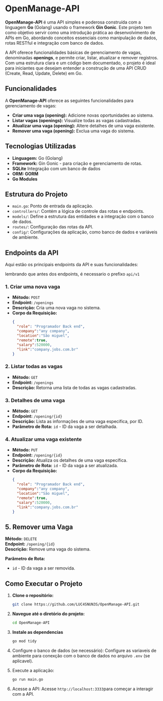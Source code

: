 # OpenManage-API

**OpenManage-API** é uma API simples e poderosa construída com a linguagem **Go** (Golang) usando o framework **Gin Gonic**. Este projeto tem como objetivo servir como uma introdução prática ao desenvolvimento de APIs em Go, abordando conceitos essenciais como manipulação de dados, rotas RESTful e integração com banco de dados.

A API oferece funcionalidades básicas de gerenciamento de vagas, denominadas **openings**, e permite criar, listar, atualizar e remover registros. Com uma estrutura clara e um código bem documentado, o projeto é ideal para iniciantes que desejam entender a construção de uma API CRUD (Create, Read, Update, Delete) em Go.

## Funcionalidades

A **OpenManage-API** oferece as seguintes funcionalidades para gerenciamento de vagas:

- **Criar uma vaga (opening):** Adicione novas oportunidades ao sistema.
- **Listar vagas (openings):** Visualize todas as vagas cadastradas.
- **Atualizar uma vaga (opening):** Altere detalhes de uma vaga existente.
- **Remover uma vaga (opening):** Exclua uma vaga do sistema.

## Tecnologias Utilizadas

- **Linguagem:** Go (Golang)
- **Framework:** Gin Gonic - para criação e gerenciamento de rotas.
- **SQLite** Integração com um banco de dados
- **ORM: GORM**
- **Go Modules**

## Estrutura do Projeto

- `main.go`: Ponto de entrada da aplicação.
- `controllers/`: Contém a lógica de controle das rotas e endpoints.
- `models/`: Define a estrutura das entidades e a integração com o banco de dados.
- `routes/`: Configuração das rotas da API.
- `config/`: Configurações da aplicação, como banco de dados e variáveis de ambiente.

## Endpoints da API

Aqui estão os principais endpoints da API e suas funcionalidades:

lembrando que antes dos endpoints, é necessario o prefixo `api/v1`

### 1. Criar uma nova vaga

- **Método:** `POST`
- **Endpoint:** `/openings`
- **Descrição:** Cria uma nova vaga no sistema.
- **Corpo da Requisição:**
  ```json
  {
	"role": "Programador Back end",
	"company":"any company",
	"location":"São miguel",
	"remote":true,
	"salary":520000,
	"link":"company.jobs.com.br"
  }
### 2. Listar todas as vagas

- **Método:** `GET`
- **Endpoint:** `/openings`
- **Descrição:** Retorna uma lista de todas as vagas cadastradas.

### 3. Detalhes de uma vaga

- **Método:** `GET`
- **Endpoint:** `/opening/{id}`
- **Descrição:** Lista as informações de uma vaga especifica, por ID.
- **Parâmetro de Rota:** `id` - ID da vaga a ser detalhada.

### 4. Atualizar uma vaga existente

- **Método:** `PUT`
- **Endpoint:** `/opening/{id}`
- **Descrição:** Atualiza os detalhes de uma vaga específica.
- **Parâmetro de Rota:** `id` - ID da vaga a ser atualizada.
- **Corpo da Requisição:**
  ```json
  {
	"role": "Programador Back end",
	"company":"any company",
	"location":"São miguel",
	"remote":true,
	"salary":520000,
	"link":"company.jobs.com.br"
  }

## 5. Remover uma Vaga

**Método:** `DELETE`  
**Endpoint:** `/opening/{id}`  
**Descrição:** Remove uma vaga do sistema.

**Parâmetro de Rota:**  
- `id` - ID da vaga a ser removida.

## Como Executar o Projeto

1. **Clone o repositório:**

   ```bash
   git clone https://github.com/LUC4SNUN3S/OpenManage-API.git
   
2. **Navegue até o diretório do projeto:**
    ```bash
    cd OpenManage-API

3. **Instale as dependencias**
     ```bash
     go mod tidy
4. Configure o banco de dados (se necessário):
   Configure as variaveis de ambiente para conexção com o banco de dados no arquivo `.env` (se aplicavel).

5. Execute a aplicação:
   ```bash
   go run main.go
6. Acesse a API:
   Acesse `http://localhost:3333`para começar a interagir com a API.
  

         
    
   
  

  
